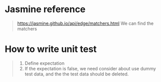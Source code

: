 # Jasmine reference
>https://jasmine.github.io/api/edge/matchers.html
>We can find the matchers

# How to write unit test
>1. Define expectation
>2. If the expectation is false, we need consider about use dummy test data, and the the test data should be deleted.